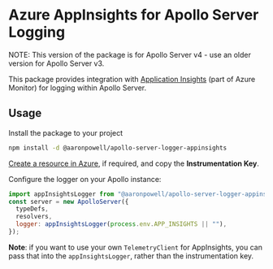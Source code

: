 # Azure AppInsights for Apollo Server Logging

NOTE: This version of the package is for Apollo Server v4 - use an older version for Apollo Server v3.

This package provides integration with [Application Insights](https://docs.microsoft.com/azure/azure-monitor/app/app-insights-overview?WT.mc_id=javascript-7129-aapowell) (part of Azure Monitor) for logging within Apollo Server.

## Usage

Install the package to your project

```bash
npm install -d @aaronpowell/apollo-server-logger-appinsights
```

[Create a resource in Azure](https://docs.microsoft.com/azure/azure-monitor/app/create-new-resource?WT.mc_id=javascript-7129-aapowell), if required, and copy the **Instrumentation Key**.

Configure the logger on your Apollo instance:

```js
import appInsightsLogger from "@aaronpowell/apollo-server-logger-appinsights";
const server = new ApolloServer({
  typeDefs,
  resolvers,
  logger: appInsightsLogger(process.env.APP_INSIGHTS || ""),
});
```

**Note**: if you want to use your own `TelemetryClient` for AppInsights, you can pass that into the `appInsightsLogger`, rather than the instrumentation key.
